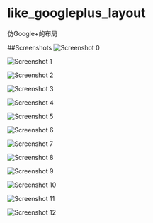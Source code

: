 like_googleplus_layout
======================

仿Google+的布局


##Screenshots
![Screenshot 0](https://github.com/haikuowuya/like_googleplus_layout/blob/master/Screenshots/0.png)

![Screenshot 1](https://github.com/haikuowuya/like_googleplus_layout/blob/master/Screenshots/1.png)

![Screenshot 2](https://github.com/haikuowuya/like_googleplus_layout/blob/master/Screenshots/2.png)

![Screenshot 3](https://github.com/haikuowuya/like_googleplus_layout/blob/master/Screenshots/3.png)

![Screenshot 4](https://github.com/haikuowuya/like_googleplus_layout/blob/master/Screenshots/4.png)

![Screenshot 5](https://github.com/haikuowuya/like_googleplus_layout/blob/master/Screenshots/5.png)

![Screenshot 6](https://github.com/haikuowuya/like_googleplus_layout/blob/master/Screenshots/6.png)

![Screenshot 7](https://github.com/haikuowuya/like_googleplus_layout/blob/master/Screenshots/7.png)

![Screenshot 8](https://github.com/haikuowuya/like_googleplus_layout/blob/master/Screenshots/8.png)

![Screenshot 9](https://github.com/haikuowuya/like_googleplus_layout/blob/master/Screenshots/9.png)

![Screenshot 10](https://github.com/haikuowuya/like_googleplus_layout/blob/master/Screenshots/10.png)

![Screenshot 11](https://github.com/haikuowuya/like_googleplus_layout/blob/master/Screenshots/11.png)

![Screenshot 12](https://github.com/haikuowuya/like_googleplus_layout/blob/master/Screenshots/12.png)
